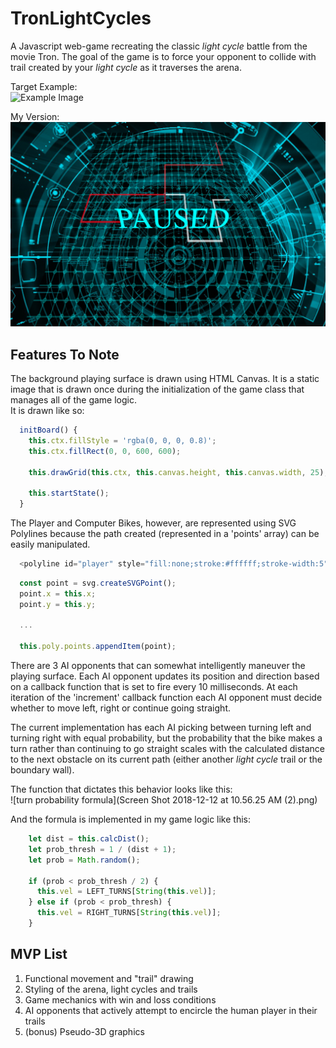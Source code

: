# TronLightCycles   

A Javascript web-game recreating the classic _light cycle_ battle from the movie Tron. The goal of the game is to force your opponent to collide with trail created by your _light cycle_ as it traverses the arena.  

Target Example:  
![Example Image](https://i1.wp.com/www.theunheardnerd.com/wp-content/uploads/2016/04/Encom-Banner.png?fit=940%2C441&resize=350%2C200)

My Version:  
![Screenshot](tron_game_screenshot.png)

##  Features To Note  
The background playing surface is drawn using HTML Canvas. It is a static image that is drawn once during the initialization of the game class that manages all of the game logic.  
It is drawn like so: 

```javascript
  initBoard() {
    this.ctx.fillStyle = 'rgba(0, 0, 0, 0.8)';
    this.ctx.fillRect(0, 0, 600, 600);

    this.drawGrid(this.ctx, this.canvas.height, this.canvas.width, 25);

    this.startState();
  }
```

The Player and Computer Bikes, however, are represented using SVG Polylines because the path created (represented in a 'points' array) can be easily manipulated. 

```javascript
  <polyline id="player" style="fill:none;stroke:#ffffff;stroke-width:5"/>
```

```javascript
  const point = svg.createSVGPoint();
  point.x = this.x;
  point.y = this.y;
  
  ...
   
  this.poly.points.appendItem(point);
```

There are 3 AI opponents that can somewhat intelligently maneuver the playing surface. Each AI opponent updates its position and direction based on a callback function that is set to fire every 10 milliseconds. At each iteration of the 'increment' callback function each AI opponent must decide whether to move left, right or continue going straight.  

The current implementation has each AI picking between turning left and turning right with equal probability, but the probability that the bike makes a turn rather than continuing to go straight scales with the calculated distance to the next obstacle on its current path (either another _light cycle_ trail or the boundary wall).  

The function that dictates this behavior looks like this:  
![turn probability formula](Screen Shot 2018-12-12 at 10.56.25 AM (2).png)

And the formula is implemented in my game logic like this:  
```javascript
    let dist = this.calcDist();
    let prob_thresh = 1 / (dist + 1);
    let prob = Math.random();

    if (prob < prob_thresh / 2) {
      this.vel = LEFT_TURNS[String(this.vel)];
    } else if (prob < prob_thresh) {
      this.vel = RIGHT_TURNS[String(this.vel)];
    }
```

## MVP List  
1. Functional movement and "trail" drawing
2. Styling of the arena, light cycles and trails
3. Game mechanics with win and loss conditions
4. AI opponents that actively attempt to encircle the human player in their trails
5. (bonus) Pseudo-3D graphics   
